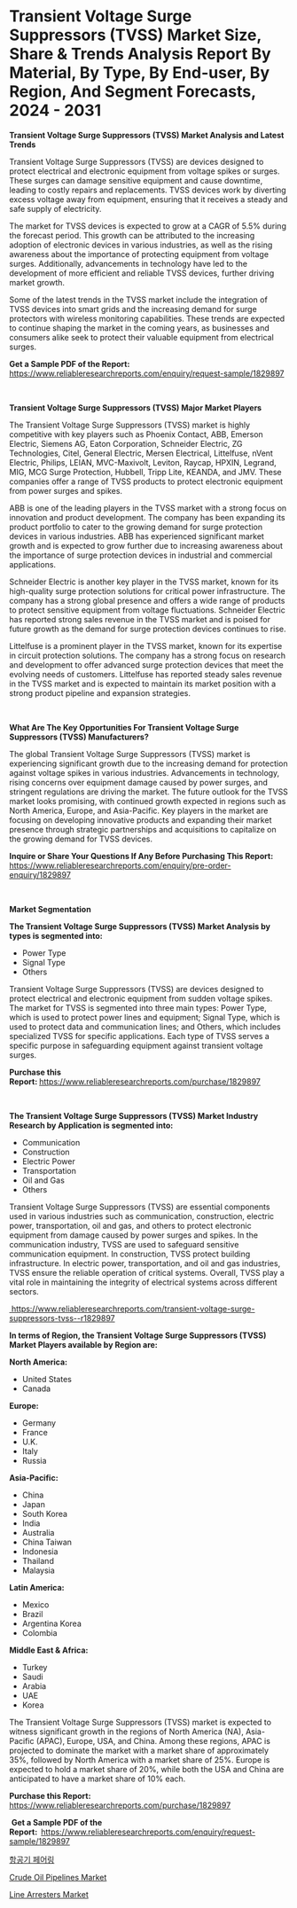 <p><h1>Transient Voltage Surge Suppressors (TVSS) Market Size, Share & Trends Analysis Report By Material, By Type, By End-user, By Region, And Segment Forecasts, 2024 - 2031</h1></p><p><strong>Transient Voltage Surge Suppressors (TVSS) Market Analysis and Latest Trends</strong></p>
<p><p>Transient Voltage Surge Suppressors (TVSS) are devices designed to protect electrical and electronic equipment from voltage spikes or surges. These surges can damage sensitive equipment and cause downtime, leading to costly repairs and replacements. TVSS devices work by diverting excess voltage away from equipment, ensuring that it receives a steady and safe supply of electricity.</p><p>The market for TVSS devices is expected to grow at a CAGR of 5.5% during the forecast period. This growth can be attributed to the increasing adoption of electronic devices in various industries, as well as the rising awareness about the importance of protecting equipment from voltage surges. Additionally, advancements in technology have led to the development of more efficient and reliable TVSS devices, further driving market growth.</p><p>Some of the latest trends in the TVSS market include the integration of TVSS devices into smart grids and the increasing demand for surge protectors with wireless monitoring capabilities. These trends are expected to continue shaping the market in the coming years, as businesses and consumers alike seek to protect their valuable equipment from electrical surges.</p></p>
<p><strong>Get a Sample PDF of the Report:&nbsp;</strong> <a href="https://www.reliableresearchreports.com/enquiry/request-sample/1829897">https://www.reliableresearchreports.com/enquiry/request-sample/1829897</a></p>
<p>&nbsp;</p>
<p><strong>Transient Voltage Surge Suppressors (TVSS) Major Market Players</strong></p>
<p><p>The Transient Voltage Surge Suppressors (TVSS) market is highly competitive with key players such as Phoenix Contact, ABB, Emerson Electric, Siemens AG, Eaton Corporation, Schneider Electric, ZG Technologies, Citel, General Electric, Mersen Electrical, Littelfuse, nVent Electric, Philips, LEIAN, MVC-Maxivolt, Leviton, Raycap, HPXIN, Legrand, MIG, MCG Surge Protection, Hubbell, Tripp Lite, KEANDA, and JMV. These companies offer a range of TVSS products to protect electronic equipment from power surges and spikes.</p><p>ABB is one of the leading players in the TVSS market with a strong focus on innovation and product development. The company has been expanding its product portfolio to cater to the growing demand for surge protection devices in various industries. ABB has experienced significant market growth and is expected to grow further due to increasing awareness about the importance of surge protection devices in industrial and commercial applications.</p><p>Schneider Electric is another key player in the TVSS market, known for its high-quality surge protection solutions for critical power infrastructure. The company has a strong global presence and offers a wide range of products to protect sensitive equipment from voltage fluctuations. Schneider Electric has reported strong sales revenue in the TVSS market and is poised for future growth as the demand for surge protection devices continues to rise.</p><p>Littelfuse is a prominent player in the TVSS market, known for its expertise in circuit protection solutions. The company has a strong focus on research and development to offer advanced surge protection devices that meet the evolving needs of customers. Littelfuse has reported steady sales revenue in the TVSS market and is expected to maintain its market position with a strong product pipeline and expansion strategies.</p></p>
<p>&nbsp;</p>
<p><strong>What Are The Key Opportunities For Transient Voltage Surge Suppressors (TVSS) Manufacturers?</strong></p>
<p><p>The global Transient Voltage Surge Suppressors (TVSS) market is experiencing significant growth due to the increasing demand for protection against voltage spikes in various industries. Advancements in technology, rising concerns over equipment damage caused by power surges, and stringent regulations are driving the market. The future outlook for the TVSS market looks promising, with continued growth expected in regions such as North America, Europe, and Asia-Pacific. Key players in the market are focusing on developing innovative products and expanding their market presence through strategic partnerships and acquisitions to capitalize on the growing demand for TVSS devices.</p></p>
<p><strong>Inquire or Share Your Questions If Any Before Purchasing This Report:</strong> <a href="https://www.reliableresearchreports.com/enquiry/pre-order-enquiry/1829897">https://www.reliableresearchreports.com/enquiry/pre-order-enquiry/1829897</a></p>
<p>&nbsp;</p>
<p><strong>Market Segmentation</strong></p>
<p><strong>The Transient Voltage Surge Suppressors (TVSS) Market Analysis by types is segmented into:</strong></p>
<p><ul><li>Power Type</li><li>Signal Type</li><li>Others</li></ul></p>
<p><p>Transient Voltage Surge Suppressors (TVSS) are devices designed to protect electrical and electronic equipment from sudden voltage spikes. The market for TVSS is segmented into three main types: Power Type, which is used to protect power lines and equipment; Signal Type, which is used to protect data and communication lines; and Others, which includes specialized TVSS for specific applications. Each type of TVSS serves a specific purpose in safeguarding equipment against transient voltage surges.</p></p>
<p><strong>Purchase this Report:&nbsp;</strong><a href="https://www.reliableresearchreports.com/purchase/1829897">https://www.reliableresearchreports.com/purchase/1829897</a></p>
<p>&nbsp;</p>
<p><strong>The Transient Voltage Surge Suppressors (TVSS) Market Industry Research by Application is segmented into:</strong></p>
<p><ul><li>Communication</li><li>Construction</li><li>Electric Power</li><li>Transportation</li><li>Oil and Gas</li><li>Others</li></ul></p>
<p><p>Transient Voltage Surge Suppressors (TVSS) are essential components used in various industries such as communication, construction, electric power, transportation, oil and gas, and others to protect electronic equipment from damage caused by power surges and spikes. In the communication industry, TVSS are used to safeguard sensitive communication equipment. In construction, TVSS protect building infrastructure. In electric power, transportation, and oil and gas industries, TVSS ensure the reliable operation of critical systems. Overall, TVSS play a vital role in maintaining the integrity of electrical systems across different sectors.</p></p>
<p><a href="https://www.reliableresearchreports.com/transient-voltage-surge-suppressors-tvss--r1829897">&nbsp;https://www.reliableresearchreports.com/transient-voltage-surge-suppressors-tvss--r1829897</a></p>
<p><strong>In terms of Region, the Transient Voltage Surge Suppressors (TVSS) Market Players available by Region are:</strong></p>
<p>
    <p> <strong> North America: </strong>
        <ul>
            <li>United States</li>
            <li>Canada</li>
        </ul>
        </p> 
    <p> <strong> Europe: </strong>
        <ul>
            <li>Germany</li>
            <li>France</li>
            <li>U.K.</li>
            <li>Italy</li>
            <li>Russia</li>
        </ul>
        </p> 
    <p> <strong> Asia-Pacific: </strong>
        <ul>
            <li>China</li>
            <li>Japan</li>
            <li>South Korea</li>
            <li>India</li>
            <li>Australia</li>
            <li>China Taiwan</li>
            <li>Indonesia</li>
            <li>Thailand</li>
            <li>Malaysia</li>
        </ul>
        </p> 
    <p> <strong> Latin America: </strong>
        <ul>
            <li>Mexico</li>
            <li>Brazil</li>
            <li>Argentina Korea</li>
            <li>Colombia</li>
        </ul>
        </p> 
    <p> <strong> Middle East & Africa: </strong>
        <ul>
            <li>Turkey</li>
            <li>Saudi</li>
            <li>Arabia</li>
            <li>UAE</li>
            <li>Korea</li>
        </ul>
    </p>
    </p>
<p><p>The Transient Voltage Surge Suppressors (TVSS) market is expected to witness significant growth in the regions of North America (NA), Asia-Pacific (APAC), Europe, USA, and China. Among these regions, APAC is projected to dominate the market with a market share of approximately 35%, followed by North America with a market share of 25%. Europe is expected to hold a market share of 20%, while both the USA and China are anticipated to have a market share of 10% each.</p></p>
<p><strong>Purchase this Report: </strong><a href="https://www.reliableresearchreports.com/purchase/1829897">https://www.reliableresearchreports.com/purchase/1829897</a></p>
<p>&nbsp;<strong>Get a Sample PDF of the Report:&nbsp;&nbsp;</strong><a href="https://www.reliableresearchreports.com/enquiry/request-sample/1829897">https://www.reliableresearchreports.com/enquiry/request-sample/1829897</a></p>
<p><strong></strong></p>
<p><p><a href="https://medium.com/@aishahocikgt/%EA%B8%80%EB%A1%9C%EB%B2%8C-%ED%95%AD%EA%B3%B5%EA%B8%B0-%ED%8E%98%EC%96%B4%EB%A7%81-%EC%8B%9C%EC%9E%A5-%EB%B6%84%EC%84%9D-%ED%8A%B8%EB%A0%8C%EB%93%9C-%EC%98%88%EC%B8%A1-%EB%B0%8F-%EC%84%B1%EC%9E%A5-%EA%B8%B0%ED%9A%8C-2024-2031-%EC%9D%84-%EB%8B%A4%EB%A3%AC-171%ED%8E%98%EC%9D%B4%EC%A7%80-%EB%B3%B4%EA%B3%A0%EC%84%9C-f2d234ea5d9c">항공기 페어링</a></p><p><a href="https://medium.com/@zoeyjohns2003/global-crude-oil-pipelines-market-share-and-growth-opportunities-and-market-size-growing-with-a-5e69c8a09365">Crude Oil Pipelines Market</a></p><p><a href="https://medium.com/@hskdk2672/line-arresters-market-a-global-and-regional-analysis-2024-2031-407a5da139cf">Line Arresters Market</a></p></p>